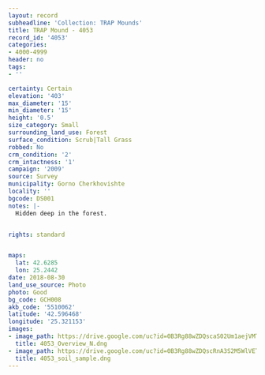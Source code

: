 ```yaml
---
layout: record
subheadline: 'Collection: TRAP Mounds'
title: TRAP Mound - 4053
record_id: '4053'
categories:
- 4000-4999
header: no
tags:
- ''

certainty: Certain
elevation: '403'
max_diameter: '15'
min_diameter: '15'
height: '0.5'
size_category: Small
surrounding_land_use: Forest
surface_condition: Scrub|Tall Grass
robbed: No
crm_condition: '2'
crm_intactness: '1'
campaign: '2009'
source: Survey
municipality: Gorno Cherkhovishte
locality: ''
bgcode: DS001
notes: |-
  Hidden deep in the forest.


rights: standard


maps:
  lat: 42.6285
  lon: 25.2442
date: 2018-08-30
land_use_source: Photo
photo: Good
bg_code: GCH008
akb_code: '5510062'
latitude: '42.596468'
longitude: '25.321153'
images:
- image_path: https://drive.google.com/uc?id=0B3Rg88wZDQscaS02Um1aejVMTFk
  title: 4053_Overview_N.dng
- image_path: https://drive.google.com/uc?id=0B3Rg88wZDQscRnA3S2M5WlVETVE
  title: 4053_soil_sample.dng
---
```

